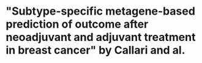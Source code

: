 # "Subtype-specific metagene-based prediction of outcome after neoadjuvant and adjuvant treatment in breast cancer" by Callari and al.


